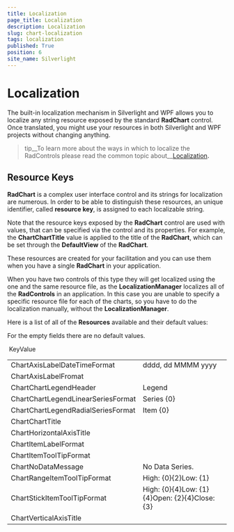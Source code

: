 ```yaml
---
title: Localization
page_title: Localization
description: Localization
slug: chart-localization
tags: localization
published: True
position: 6
site_name: Silverlight
---
```


# Localization



The built-in localization mechanism in Silverlight and WPF allows you to localize any string resource exposed by the standard __RadChart__ control. Once translated, you might use your resources in both Silverlight and WPF projects without changing anything.

>tip__To learn more about the ways in which to localize the RadControls please read the common topic about__[Localization](http://www.telerik.com/help/silverlight/common-localization.html)__.__

## Resource Keys

__RadChart__ is a complex user interface control and its strings for localization are numerous. In order to be able to distinguish these resources, an unique identifier, called __resource key__, is assigned to each localizable string.

>

Note that the resource keys exposed by the __RadChart__ control are used with values, that can be specified via the control and its properties. For example, the __ChartChartTitle__ value is applied to the title of the __RadChart__, which can be set through the __DefaultView__ of the __RadChart__. 

These resources are created for your facilitation and you can use them when you have a single __RadChart__ in your application.

When you have two controls of this type they will get localized using the one and the same resource file, as the __LocalizationManager__ localizes all of the __RadControls__ in an application. In this case you are unable to specify a specific resource file for each of the charts, so you have to do the localization manually, without the __LocalizationManager__.

Here is a list of all of the __Resources__ available and their default values:

>

For the empty fields there are no default values.


<table> <tr>KeyValue</tr><tr><td>ChartAxisLabelDateTimeFormat</td><td>dddd, dd MMMM yyyy</td></tr><tr><td>ChartAxisLabelFromat</td><td></td></tr><tr><td>ChartChartLegendHeader</td><td>Legend</td></tr><tr><td>ChartChartLegendLinearSeriesFormat</td><td>Series {0}</td></tr><tr><td>ChartChartLegendRadialSeriesFormat</td><td>Item {0}</td></tr><tr><td>ChartChartTitle</td><td></td></tr><tr><td>ChartHorizontalAxisTitle</td><td></td></tr><tr><td>ChartItemLabelFormat</td><td></td></tr><tr><td>ChartItemToolTipFormat</td><td></td></tr><tr><td>ChartNoDataMessage</td><td>No Data Series.</td></tr><tr><td>ChartRangeItemToolTipFormat</td><td>High: {0}{2}Low: {1}</td></tr><tr><td>ChartStickItemToolTipFormat</td><td>High: {0}{4}Low: {1}{4}Open: {2}{4}Close: {3}</td></tr><tr><td>ChartVerticalAxisTitle</td><td></td></tr></table>
